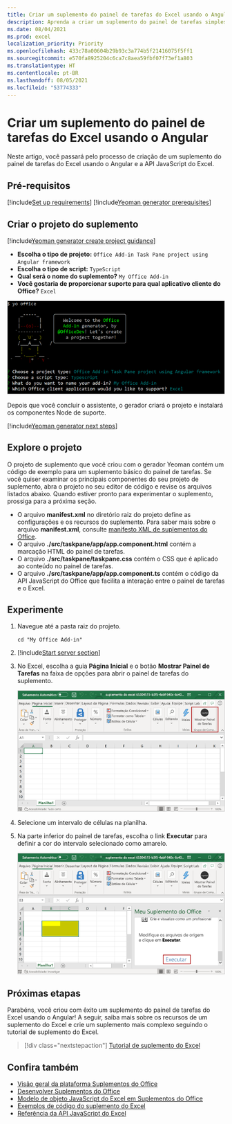 ```yaml
---
title: Criar um suplemento do painel de tarefas do Excel usando o Angular
description: Aprenda a criar um suplemento do painel de tarefas simples do Excel usando a API do Office JS e o lado a lado.
ms.date: 08/04/2021
ms.prod: excel
localization_priority: Priority
ms.openlocfilehash: 433c78a00604b29b93c3a774b5f21416075f5ff1
ms.sourcegitcommit: e570fa8925204c6ca7c8aea59fbf07f73ef1a803
ms.translationtype: HT
ms.contentlocale: pt-BR
ms.lasthandoff: 08/05/2021
ms.locfileid: "53774333"
---
```

# <a name="use-angular-to-build-an-excel-task-pane-add-in"></a>Criar um suplemento do painel de tarefas do Excel usando o Angular

Neste artigo, você passará pelo processo de criação de um suplemento do painel de tarefas do Excel usando o Angular e a API JavaScript do Excel.

## <a name="prerequisites"></a>Pré-requisitos

[!include[Set up requirements](../includes/set-up-dev-environment-beforehand.md)]
[!include[Yeoman generator prerequisites](../includes/quickstart-yo-prerequisites.md)]

## <a name="create-the-add-in-project"></a>Criar o projeto do suplemento

[!include[Yeoman generator create project guidance](../includes/yo-office-command-guidance.md)]

- **Escolha o tipo de projeto:** `Office Add-in Task Pane project using Angular framework`
- **Escolha o tipo de script:** `TypeScript`
- **Qual será o nome do suplemento?** `My Office Add-in`
- **Você gostaria de proporcionar suporte para qual aplicativo cliente do Office?** `Excel`

![Captura de tela da interface de linha de comando do gerador de Suplemento do Yeoman Office, com tipo de projeto definido para a estrutura Angular.](../images/yo-office-excel-angular-2.png)

Depois que você concluir o assistente, o gerador criará o projeto e instalará os componentes Node de suporte.

[!include[Yeoman generator next steps](../includes/yo-office-next-steps.md)]

## <a name="explore-the-project"></a>Explore o projeto

O projeto de suplemento que você criou com o gerador Yeoman contém um código de exemplo para um suplemento básico do painel de tarefas. Se você quiser examinar os principais componentes do seu projeto de suplemento, abra o projeto no seu editor de código e revise os arquivos listados abaixo. Quando estiver pronto para experimentar o suplemento, prossiga para a próxima seção.

- O arquivo **manifest.xml** no diretório raiz do projeto define as configurações e os recursos do suplemento. Para saber mais sobre o arquivo **manifest.xml**, consulte [manifesto XML de suplementos do Office](../develop/add-in-manifests.md).
- O arquivo **./src/taskpane/app/app.component.html** contém a marcação HTML do painel de tarefas.
- O arquivo **./src/taskpane/taskpane.css** contém o CSS que é aplicado ao conteúdo no painel de tarefas.
- O arquivo **./src/taskpane/app/app.component.ts** contém o código da API JavaScript do Office que facilita a interação entre o painel de tarefas e o Excel.

## <a name="try-it-out"></a>Experimente

1. Navegue até a pasta raiz do projeto.

    ```command&nbsp;line
    cd "My Office Add-in"
    ```

1. [!include[Start server section](../includes/quickstart-yo-start-server-excel.md)]

1. No Excel, escolha a guia **Página Inicial** e o botão **Mostrar Painel de Tarefas** na faixa de opções para abrir o painel de tarefas do suplemento.

    ![Captura de tela do menu da página inicial do Excel, com o botão Mostrar Painel de Tarefas realçado.](../images/excel-quickstart-addin-3b.png)

1. Selecione um intervalo de células na planilha.

1. Na parte inferior do painel de tarefas, escolha o link **Executar** para definir a cor do intervalo selecionado como amarelo.

    ![Captura de tela do Excel, com o painel de tarefas do suplemento aberto e o botão Executar realçado no painel de tarefas do suplemento.](../images/excel-quickstart-addin-3c.png)

## <a name="next-steps"></a>Próximas etapas

Parabéns, você criou com êxito um suplemento do painel de tarefas do Excel usando o Angular! A seguir, saiba mais sobre os recursos de um suplemento do Excel e crie um suplemento mais complexo seguindo o tutorial de suplemento do Excel.

> [!div class="nextstepaction"]
> [Tutorial de suplemento do Excel](../tutorials/excel-tutorial.md)

## <a name="see-also"></a>Confira também

- [Visão geral da plataforma Suplementos do Office](../overview/office-add-ins.md)
- [Desenvolver Suplementos do Office](../develop/develop-overview.md)
- [Modelo de objeto JavaScript do Excel em Suplementos do Office](../excel/excel-add-ins-core-concepts.md)
- [Exemplos de código do suplemento do Excel](https://developer.microsoft.com/office/gallery/?filterBy=Samples,Excel)
- [Referência da API JavaScript do Excel](../reference/overview/excel-add-ins-reference-overview.md)

